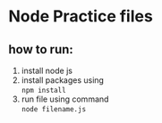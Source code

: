 # Node Practice files
## how to run:
1. install node js
2. install packages using  
`npm install`
3. run file using command  
    `node filename.js`